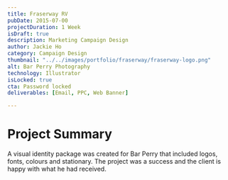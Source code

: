 ```yaml
---
title: Fraserway RV
pubDate: 2015-07-00
projectDuration: 1 Week
isDraft: true
description: Marketing Campaign Design
author: Jackie Ho
category: Campaign Design
thumbnail: "../../images/portfolio/fraserway/fraserway-logo.png"
alt: Bar Perry Photography
technology: Illustrator
isLocked: true
cta: Password locked
deliverables: [Email, PPC, Web Banner]

---
```

 
# Project Summary
A visual identity package was created for Bar Perry that included logos, fonts, colours and stationary. The project was a success and the client is happy with what he had received.









